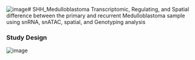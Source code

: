![image](https://github.com/user-attachments/assets/9a953f78-8066-442d-9c74-9d40873a6a0e)# SHH_Medulloblastoma
Transcriptomic, Regulating, and Spatial difference between the primary and recurrent Medulloblastoma sample using snRNA, snATAC, spatial, and Genotyping analysis

### Study Design

![image](https://github.com/user-attachments/assets/78d8d966-c39a-44d1-8313-af03548bab92)

